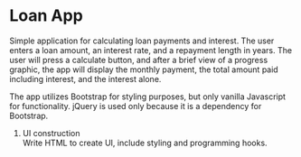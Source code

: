 # Loan App
Simple application for calculating loan payments and interest.
The user enters a loan amount, an interest rate, and a repayment length in years. The user will press a calculate button, and after a brief view of a progress graphic, the app will display the monthly payment, the total amount paid including interest, and the interest alone.

The app utilizes Bootstrap for styling purposes, but only vanilla Javascript for functionality. jQuery is used only because it is a dependency for Bootstrap.

1. UI construction  
  Write HTML to create UI, include styling and programming hooks.